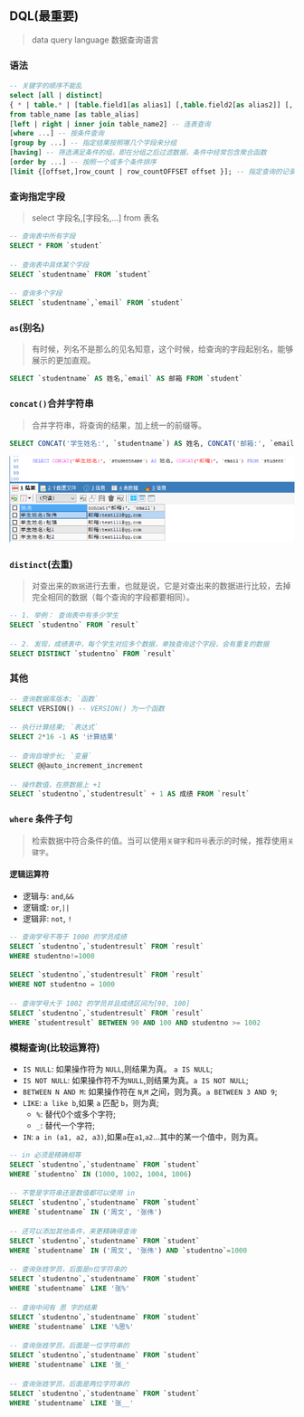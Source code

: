 ## DQL(最重要)
> data query language 数据查询语言

### 语法
```sql
-- 关键字的顺序不能乱
select [all | distinct]
{ * | table.* | [table.field1[as alias1] [,table.field2[as alias2]] [,...]] }
from table_name [as table_alias]
[left | right | inner join table_name2] -- 连表查询
[where ...] -- 按条件查询
[group by ...] -- 指定结果按照哪几个字段来分组
[having] -- 筛选满足条件的组，即在分组之后过滤数据，条件中经常包含聚合函数
[order by ...] -- 按照一个或多个条件排序
[limit {[offset,]row_count | row_countOFFSET offset }]; -- 指定查询的记录从哪条至哪条，所有语句的最后一条
```

### 查询指定字段
> select 字段名,[字段名,...] from 表名
```sql
-- 查询表中所有字段
SELECT * FROM `student`

-- 查询表中具体某个字段
SELECT `studentname` FROM `student`

-- 查询多个字段
SELECT `studentname`,`email` FROM `student`
```

### `as`(别名)
> 有时候，列名不是那么的见名知意，这个时候，给查询的字段起别名，能够展示的更加直观。
```sql
SELECT `studentname` AS 姓名,`email` AS 邮箱 FROM `student`
```

### `concat()`合并字符串
> 合并字符串，将查询的结果，加上统一的前缀等。
```sql
SELECT CONCAT('学生姓名:', `studentname`) AS 姓名, CONCAT('邮箱:', `email`) FROM `student`
```
![concat](images/concat.png)

### `distinct`(去重)
> 对查出来的`数据`进行去重，也就是说，它是对查出来的数据进行比较，去掉完全相同的数据（每个查询的字段都要相同）。
```sql
-- 1. 举例： 查询表中有多少学生
SELECT `studentno` FROM `result`

-- 2. 发现，成绩表中，每个学生对应多个数据，单独查询这个字段，会有重复的数据
SELECT DISTINCT `studentno` FROM `result`
```

### 其他
```sql
-- 查询数据库版本; `函数`
SELECT VERSION() -- VERSION() 为一个函数

-- 执行计算结果; `表达式`
SELECT 2*16 -1 AS '计算结果'

-- 查询自增步长; `变量`
SELECT @@auto_increment_increment

-- 操作数值，在原数据上 +1
SELECT `studentno`,`studentresult` + 1 AS 成绩 FROM `result`
```

### `where` 条件子句
> 检索数据中符合条件的值。当可以使用`关键字`和`符号`表示的时候，推荐使用`关键字`。
#### 逻辑运算符
* 逻辑与: `and`,`&&`
* 逻辑或: `or`,`||` 
* 逻辑非: `not`, `!`
```sql
-- 查询学号不等于 1000 的学员成绩
SELECT `studentno`,`studentresult` FROM `result`
WHERE studentno!=1000

SELECT `studentno`,`studentresult` FROM `result`
WHERE NOT studentno = 1000

-- 查询学号大于 1002 的学员并且成绩区间为[90, 100]
SELECT `studentno`,`studentresult` FROM `result`
WHERE `studentresult` BETWEEN 90 AND 100 AND studentno >= 1002
```

### 模糊查询(比较运算符)
* `IS NULL`: 如果操作符为 `NULL`,则结果为真。 `a IS NULL`;
* `IS NOT NULL`: 如果操作符不为`NULL`,则结果为真。`a IS NOT NULL`;
* `BETWEEN N AND M`: 如果操作符在 `N`,`M` 之间，则为真。`a BETWEEN 3 AND 9`;
* `LIKE`: `a like b`,如果 `a` 匹配 `b`，则为真;
  * `%`: 替代0个或多个字符;
  * `_`: 替代一个字符;
* `IN`: `a in (a1, a2, a3)`,如果`a`在`a1`,`a2`...其中的某一个值中，则为真。
```sql
-- in 必须是精确相等
SELECT `studentno`,`studentname` FROM `student`
WHERE `studentno` IN (1000, 1002, 1004, 1006)

-- 不管是字符串还是数值都可以使用 in
SELECT `studentno`,`studentname` FROM `student`
WHERE `studentname` IN ('周文', '张伟')

-- 还可以添加其他条件，来更精确得查询
SELECT `studentno`,`studentname` FROM `student`
WHERE `studentname` IN ('周文', '张伟') AND `studentno`=1000

-- 查询张姓学员，后面是n位字符串的
SELECT `studentno`,`studentname` FROM `student`
WHERE `studentname` LIKE '张%'

-- 查询中间有 思 字的结果
SELECT `studentno`,`studentname` FROM `student`
WHERE `studentname` LIKE '%思%'

-- 查询张姓学员，后面是一位字符串的
SELECT `studentno`,`studentname` FROM `student`
WHERE `studentname` LIKE '张_'

-- 查询张姓学员，后面是两位字符串的
SELECT `studentno`,`studentname` FROM `student`
WHERE `studentname` LIKE '张__'
```
